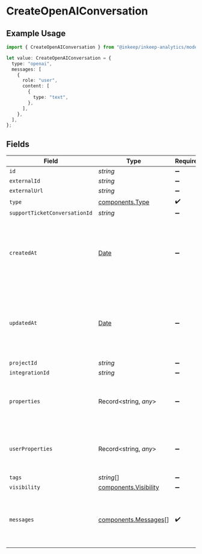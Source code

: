 # CreateOpenAIConversation

## Example Usage

```typescript
import { CreateOpenAIConversation } from "@inkeep/inkeep-analytics/models/components";

let value: CreateOpenAIConversation = {
  type: "openai",
  messages: [
    {
      role: "user",
      content: [
        {
          type: "text",
        },
      ],
    },
  ],
};
```

## Fields

| Field                                                                                                     | Type                                                                                                      | Required                                                                                                  | Description                                                                                               |
| --------------------------------------------------------------------------------------------------------- | --------------------------------------------------------------------------------------------------------- | --------------------------------------------------------------------------------------------------------- | --------------------------------------------------------------------------------------------------------- |
| `id`                                                                                                      | *string*                                                                                                  | :heavy_minus_sign:                                                                                        | N/A                                                                                                       |
| `externalId`                                                                                              | *string*                                                                                                  | :heavy_minus_sign:                                                                                        | N/A                                                                                                       |
| `externalUrl`                                                                                             | *string*                                                                                                  | :heavy_minus_sign:                                                                                        | N/A                                                                                                       |
| `type`                                                                                                    | [components.Type](../../models/components/type.md)                                                        | :heavy_check_mark:                                                                                        | N/A                                                                                                       |
| `supportTicketConversationId`                                                                             | *string*                                                                                                  | :heavy_minus_sign:                                                                                        | N/A                                                                                                       |
| `createdAt`                                                                                               | [Date](https://developer.mozilla.org/en-US/docs/Web/JavaScript/Reference/Global_Objects/Date)             | :heavy_minus_sign:                                                                                        | A timestamp in ISO 8601 format with timezone information. If not provided, the current time will be used. |
| `updatedAt`                                                                                               | [Date](https://developer.mozilla.org/en-US/docs/Web/JavaScript/Reference/Global_Objects/Date)             | :heavy_minus_sign:                                                                                        | A timestamp in ISO 8601 format with timezone information. If not provided, the current time will be used. |
| `projectId`                                                                                               | *string*                                                                                                  | :heavy_minus_sign:                                                                                        | N/A                                                                                                       |
| `integrationId`                                                                                           | *string*                                                                                                  | :heavy_minus_sign:                                                                                        | N/A                                                                                                       |
| `properties`                                                                                              | Record<string, *any*>                                                                                     | :heavy_minus_sign:                                                                                        | A customizable collection of custom properties or attributes.                                             |
| `userProperties`                                                                                          | Record<string, *any*>                                                                                     | :heavy_minus_sign:                                                                                        | A customizable collection of custom properties or attributes.                                             |
| `tags`                                                                                                    | *string*[]                                                                                                | :heavy_minus_sign:                                                                                        | N/A                                                                                                       |
| `visibility`                                                                                              | [components.Visibility](../../models/components/visibility.md)                                            | :heavy_minus_sign:                                                                                        | N/A                                                                                                       |
| `messages`                                                                                                | [components.Messages](../../models/components/messages.md)[]                                              | :heavy_check_mark:                                                                                        | The messages in the conversation. Must be at least one message.                                           |